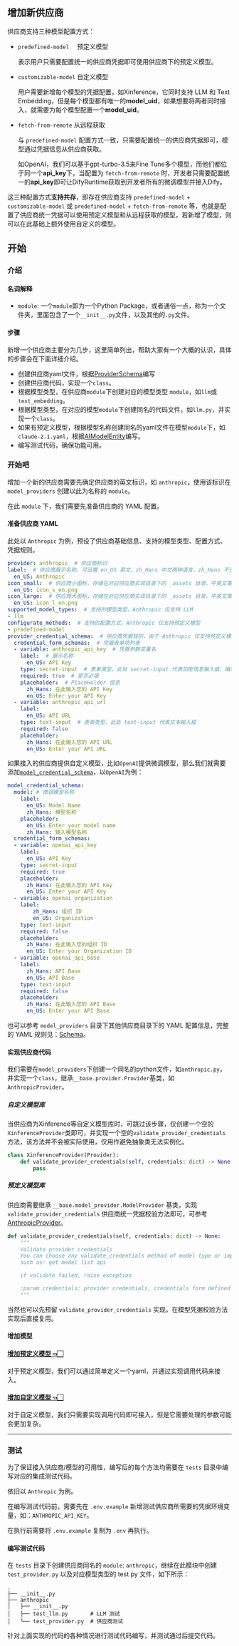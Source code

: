 ## 增加新供应商

供应商支持三种模型配置方式：

- `predefined-model  ` 预定义模型

  表示用户只需要配置统一的供应商凭据即可使用供应商下的预定义模型。
  
- `customizable-model` 自定义模型

  用户需要新增每个模型的凭据配置，如Xinference，它同时支持 LLM 和 Text Embedding，但是每个模型都有唯一的**model_uid**，如果想要将两者同时接入，就需要为每个模型配置一个**model_uid**。

- `fetch-from-remote` 从远程获取

  与 `predefined-model` 配置方式一致，只需要配置统一的供应商凭据即可，模型通过凭据信息从供应商获取。

  如OpenAI，我们可以基于gpt-turbo-3.5来Fine Tune多个模型，而他们都位于同一个**api_key**下，当配置为 `fetch-from-remote` 时，开发者只需要配置统一的**api_key**即可让DifyRuntime获取到开发者所有的微调模型并接入Dify。

这三种配置方式**支持共存**，即存在供应商支持 `predefined-model` + `customizable-model` 或 `predefined-model` + `fetch-from-remote` 等，也就是配置了供应商统一凭据可以使用预定义模型和从远程获取的模型，若新增了模型，则可以在此基础上额外使用自定义的模型。

## 开始

### 介绍

#### 名词解释
 - `module`: 一个`module`即为一个Python Package，或者通俗一点，称为一个文件夹，里面包含了一个`__init__.py`文件，以及其他的`.py`文件。

#### 步骤
新增一个供应商主要分为几步，这里简单列出，帮助大家有一个大概的认识，具体的步骤会在下面详细介绍。

- 创建供应商yaml文件，根据[ProviderSchema](./schema.md#provider)编写
- 创建供应商代码，实现一个`class`。
- 根据模型类型，在供应商`module`下创建对应的模型类型 `module`，如`llm`或`text_embedding`。
- 根据模型类型，在对应的模型`module`下创建同名的代码文件，如`llm.py`，并实现一个`class`。
- 如果有预定义模型，根据模型名称创建同名的yaml文件在模型`module`下，如`claude-2.1.yaml`，根据[AIModelEntity](./schema.md#aimodelentity)编写。
- 编写测试代码，确保功能可用。

### 开始吧

增加一个新的供应商需要先确定供应商的英文标识，如 `anthropic`，使用该标识在 `model_providers` 创建以此为名称的 `module`。

在此 `module` 下，我们需要先准备供应商的 YAML 配置。

#### 准备供应商 YAML

此处以 `Anthropic` 为例，预设了供应商基础信息、支持的模型类型、配置方式、凭据规则。

```YAML
provider: anthropic  # 供应商标识
label:  # 供应商展示名称，可设置 en_US 英文、zh_Hans 中文两种语言，zh_Hans 不设置将默认使用 en_US。
  en_US: Anthropic
icon_small:  # 供应商小图标，存储在对应供应商实现目录下的 _assets 目录，中英文策略同 label
  en_US: icon_s_en.png
icon_large:  # 供应商大图标，存储在对应供应商实现目录下的 _assets 目录，中英文策略同 label
  en_US: icon_l_en.png
supported_model_types:  # 支持的模型类型，Anthropic 仅支持 LLM
- llm
configurate_methods:  # 支持的配置方式，Anthropic 仅支持预定义模型
- predefined-model
provider_credential_schema:  # 供应商凭据规则，由于 Anthropic 仅支持预定义模型，则需要定义统一供应商凭据规则
  credential_form_schemas:  # 凭据表单项列表
  - variable: anthropic_api_key  # 凭据参数变量名
    label:  # 展示名称
      en_US: API Key
    type: secret-input  # 表单类型，此处 secret-input 代表加密信息输入框，编辑时只展示屏蔽后的信息。
    required: true  # 是否必填
    placeholder:  # PlaceHolder 信息
      zh_Hans: 在此输入您的 API Key
      en_US: Enter your API Key
  - variable: anthropic_api_url
    label:
      en_US: API URL
    type: text-input  # 表单类型，此处 text-input 代表文本输入框
    required: false
    placeholder:
      zh_Hans: 在此输入您的 API URL
      en_US: Enter your API URL
```

如果接入的供应商提供自定义模型，比如`OpenAI`提供微调模型，那么我们就需要添加[`model_credential_schema`](./schema.md#modelcredentialschema)，以`OpenAI`为例：

```yaml
model_credential_schema:
  model: # 微调模型名称
    label:
      en_US: Model Name
      zh_Hans: 模型名称
    placeholder:
      en_US: Enter your model name
      zh_Hans: 输入模型名称
  credential_form_schemas:
  - variable: openai_api_key
    label:
      en_US: API Key
    type: secret-input
    required: true
    placeholder:
      zh_Hans: 在此输入您的 API Key
      en_US: Enter your API Key
  - variable: openai_organization
    label:
        zh_Hans: 组织 ID
        en_US: Organization
    type: text-input
    required: false
    placeholder:
      zh_Hans: 在此输入您的组织 ID
      en_US: Enter your Organization ID
  - variable: openai_api_base
    label:
      zh_Hans: API Base
      en_US: API Base
    type: text-input
    required: false
    placeholder:
      zh_Hans: 在此输入您的 API Base
      en_US: Enter your API Base
```

也可以参考  `model_providers` 目录下其他供应商目录下的 YAML 配置信息，完整的 YAML 规则见：[Schema](schema.md#provider)。

#### 实现供应商代码

我们需要在`model_providers`下创建一个同名的python文件，如`anthropic.py`，并实现一个`class`，继承`__base.provider.Provider`基类，如`AnthropicProvider`。

##### 自定义模型库

当供应商为Xinference等自定义模型库时，可跳过该步骤，仅创建一个空的`XinferenceProvider`类即可，并实现一个空的`validate_provider_credentials`方法，该方法并不会被实际使用，仅用作避免抽象类无法实例化。

```python
class XinferenceProvider(Provider):
    def validate_provider_credentials(self, credentials: dict) -> None:
        pass
```

##### 预定义模型库

供应商需要继承 `__base.model_provider.ModelProvider` 基类，实现 `validate_provider_credentials` 供应商统一凭据校验方法即可，可参考 [AnthropicProvider](https://github.com/langgenius/dify-runtime/blob/main/lib/model_providers/anthropic/anthropic.py)。

```python
def validate_provider_credentials(self, credentials: dict) -> None:
    """
    Validate provider credentials
    You can choose any validate_credentials method of model type or implement validate method by yourself,
    such as: get model list api

    if validate failed, raise exception

    :param credentials: provider credentials, credentials form defined in `provider_credential_schema`.
    """
```

当然也可以先预留 `validate_provider_credentials` 实现，在模型凭据校验方法实现后直接复用。

#### 增加模型

#### [增加预定义模型 👈🏻](./predefined_model_scale_out.md)
对于预定义模型，我们可以通过简单定义一个yaml，并通过实现调用代码来接入。

#### [增加自定义模型 👈🏻](./customizable_model_scale_out.md)
对于自定义模型，我们只需要实现调用代码即可接入，但是它需要处理的参数可能会更加复杂。

---

### 测试

为了保证接入供应商/模型的可用性，编写后的每个方法均需要在 `tests` 目录中编写对应的集成测试代码。

依旧以 `Anthropic` 为例。

在编写测试代码前，需要先在 `.env.example` 新增测试供应商所需要的凭据环境变量，如：`ANTHROPIC_API_KEY`。

在执行前需要将 `.env.example` 复制为 `.env` 再执行。

#### 编写测试代码

在 `tests` 目录下创建供应商同名的 `module`: `anthropic`，继续在此模块中创建 `test_provider.py` 以及对应模型类型的 test py 文件，如下所示：

```shell
.
├── __init__.py
├── anthropic
│   ├── __init__.py
│   ├── test_llm.py       # LLM 测试
│   └── test_provider.py  # 供应商测试
```

针对上面实现的代码的各种情况进行测试代码编写，并测试通过后提交代码。
